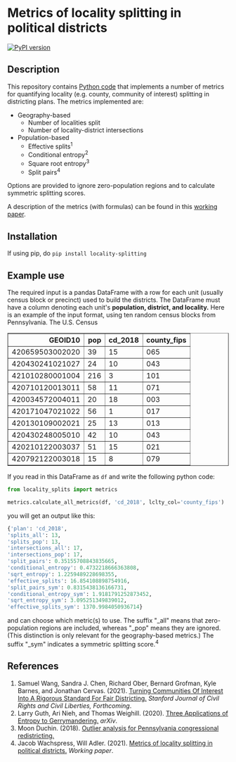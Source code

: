 

# Metrics of locality splitting in political districts
[![PyPI version](https://badge.fury.io/py/locality-splitting.svg)](https://badge.fury.io/py/locality-splitting)

## Description
This repository contains [Python code](metrics.py) that implements a number of metrics for quantifying locality (e.g. county, community of interest) splitting in districting plans. The metrics implemented are:
- Geography-based
	- Number of localities split
	- Number of locality-district intersections
- Population-based
	- Effective splits<sup>1</sup>
	- Conditional entropy<sup>2</sup>
	- Square root entropy<sup>3</sup>
	- Split pairs<sup>4</sup>

Options are provided to ignore zero-population regions and to calculate symmetric splitting scores.

A description of the metrics (with formulas) can be found in this [working paper](metrics_description_working_paper.pdf).

## Installation
If using pip, do `pip install locality-splitting`

## Example use
The required input is a pandas DataFrame with a row for each unit (usually census block or precinct) used to build the districts. The DataFrame must have a column denoting each unit's **population, district, and locality.** Here is an example of the input format, using ten random census blocks from Pennsylvania. The U.S. Census 

<table border="1" class="dataframe">
  <thead>
    <tr style="text-align: right;">
      <th>GEOID10</th>
      <th>pop</th>
      <th>cd_2018</th>
      <th>county_fips</th>
    </tr>
  </thead>
  <tbody>
    <tr>
      <td>420659503002020</td>
      <td>39</td>
      <td>15</td>
      <td>065</td>
    </tr>
    <tr>
      <td>420430241021027</td>
      <td>24</td>
      <td>10</td>
      <td>043</td>
    </tr>
    <tr>
      <td>421010280001004</td>
      <td>216</td>
      <td>3</td>
      <td>101</td>
    </tr>
    <tr>
      <td>420710120013011</td>
      <td>58</td>
      <td>11</td>
      <td>071</td>
    </tr>
    <tr>
      <td>420034572004011</td>
      <td>20</td>
      <td>18</td>
      <td>003</td>
    </tr>
    <tr>
      <td>420171047021022</td>
      <td>56</td>
      <td>1</td>
      <td>017</td>
    </tr>
    <tr>
      <td>420130109002021</td>
      <td>25</td>
      <td>13</td>
      <td>013</td>
    </tr>
    <tr>
      <td>420430248005010</td>
      <td>42</td>
      <td>10</td>
      <td>043</td>
    </tr>
    <tr>
      <td>420210122003037</td>
      <td>51</td>
      <td>15</td>
      <td>021</td>
    </tr>
    <tr>
      <td>420792122003018</td>
      <td>15</td>
      <td>8</td>
      <td>079</td>
    </tr>
  </tbody>
</table>

If you read in this DataFrame as ``df`` and write the following python code:

```python 
from locality_splits import metrics

metrics.calculate_all_metrics(df, 'cd_2018', lclty_col='county_fips')
```

you will get an output like this:
```python
{'plan': 'cd_2018',
'splits_all': 13,
'splits_pop': 13,
'intersections_all': 17,
'intersections_pop': 17,
'split_pairs': 0.35155708843835665,
'conditional_entropy': 0.4732218666363808,
'sqrt_entropy': 1.2259489228698355,
'effective_splits': 16.854108898754916,
'split_pairs_sym': 0.8315438136166731,
'conditional_entropy_sym': 1.9181791252873452,
'sqrt_entropy_sym': 3.095251349839012,
'effective_splits_sym': 1370.9984050936714}
```
<div>
and can choose which metric(s) to use. The suffix "_all" means that zero-population regions are included, whereas "_pop" means they are ignored. (This distinction is only relevant for the geography-based metrics.) The suffix "_sym" indicates a symmetric splitting score.<sup>4</sup> 


## References
1. Samuel Wang, Sandra J. Chen, Richard Ober, Bernard Grofman, Kyle Barnes, and Jonathan Cervas. (2021). [Turning Communities Of Interest Into A Rigorous Standard For Fair Districting.](https://papers.ssrn.com/sol3/papers.cfm?abstract_id=3828800) _Stanford Journal of Civil Rights and Civil Liberties, Forthcoming_.
2. Larry Guth, Ari Nieh, and Thomas Weighill. (2020). [Three Applications of Entropy to Gerrymandering.](https://arxiv.org/pdf/2010.14972.pdf) _arXiv_.
3. Moon Duchin. (2018). [Outlier analysis for Pennsylvania congressional redistricting.](https://www.governor.pa.gov/wp-content/uploads/2018/02/md-report.pdf)
4. Jacob Wachspress, Will Adler. (2021). [Metrics of locality splitting in political districts.](https://github.com/jacobwachspress/locality-splitting/blob/master/metrics_description_working_paper.pdf) _Working paper_.
